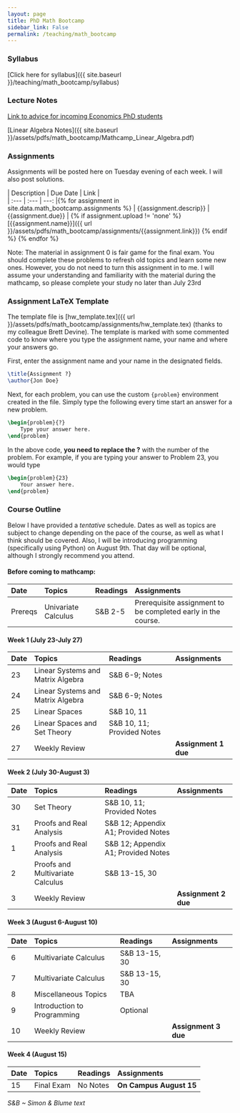 ```yaml
---
layout: page
title: PhD Math Bootcamp
sidebar_link: False
permalink: /teaching/math_bootcamp
---
```

<!--make new sidebar with reading, syllabus, etc-->

### Syllabus 

[Click here for syllabus]({{ site.baseurl }}/teaching/math_bootcamp/syllabus)

### Lecture Notes


[Link to advice for incoming Economics PhD students](https://economics.cornell.edu/grad-student-advice)

[Linear Algebra Notes]({{ site.baseurl }}/assets/pdfs/math_bootcamp/Mathcamp_Linear_Algebra.pdf)

<a name="assign"></a>

### Assignments


Assignments will be posted here on Tuesday evening of each week. I will also post solutions.



<!--
<table class="table table-striped">
{% for assignment in site.data.math_bootcamp.assignments %}
<tr>
    <td>
    <a class="btn btn-default" href="{{page.assets}}{{assignment.link}}">
        <i class="fa fa-download"></i>&nbsp; {{assignment.name}}</a>&nbsp;
    <span style="color:red; font-weight:bold;">Due: {{assignment.due}}</span>
    <p>{{assignment.descrip}}</p>
   {% for link in assignment.keys %} 
    <a style="background-color:#b0b0b0;" class="btn btn-default btn-sm" href="{{page.assets}}{{link.link}}"><i class="fa fa-key">&nbsp; {{link.name}}</i></a> 
   {% endfor %}
    </td>
</tr>
{% endfor %}
</table>


<table class="table table-striped">
{% for assignment in site.data.math_bootcamp.assignments %}
<tr>
    <td>
    <a class="btn btn-default" href="{{page.assets}}{{assignment.link}}">
        <i class="fa fa-download"></i>&nbsp; {{assignment.name}}</a>&nbsp;
    <span style="color:red; font-weight:bold;">Due: {{assignment.due}}</span>
    <p>{{assignment.descrip}}</p>
   {% for link in assignment.keys %} 
    <a style="background-color:#b0b0b0;" class="btn btn-default btn-sm" href="{{page.assets}}{{link.link}}"><i class="fa fa-key">&nbsp; {{link.name}}</i></a> 
   {% endfor %}
    </td>
</tr>
{% endfor %}
</table>
-->
<!--
<table style="width:100%">
  <tr>
    <th>Description</th>
    <th>Due Date</th> 
    <th>Link</th>
  </tr>
  {% for assignment in site.data.math_bootcamp.assignments %}
  <tr>
    <td>{{assignment.descrip}}</td>
    <td>{{assignment.due}}</td> 
    <td> [here]({{ url }}/assets/pdfs/math_bootcamp/assignments/{{assignment.link}}) </td>
  </tr>
  {% endfor %}
</table>

-->


| Description  | Due Date | Link |  
| :--- | :---   | ---: |{% for assignment in site.data.math_bootcamp.assignments %}
  | {{assignment.descrip}} | {{assignment.due}} | {% if assignment.upload != 'none' %} [{{assignment.name}}]({{ url }}/assets/pdfs/math_bootcamp/assignments/{{assignment.link}})  {% endif %}  {% endfor %}




<!--
| Description  | Due Date | Link |
| :--- | :---: | :---: |
| **Univariate calculus, sets, and logic** | --- | <button name="button">Problem Set 0</button> |
| **Linear Systems and Matrix Algebra** | July 27 | <button name="button">Problem Set 1</button> |
| **Set Theory and Proofs and Real Analysis** | August 3 | <button name="button">Problem Set 2</button> |
| **Multivariate Calculus and Miscellaneous Topics** | August 10 | <button name="button">Problem Set 3</button> |
-->
Note: The material in assignment 0 is fair game for the final exam. You should complete these problems to refresh old topics and learn some new ones. However, you do not need to turn this assignment in to me. I will assume your understanding and familiarity with the material during the mathcamp, so please complete your study no later than July 23rd

### Assignment LaTeX Template

The template file is [hw_template.tex]({{ url }}/assets/pdfs/math_bootcamp/assignments/hw_template.tex) (thanks to my colleague Brett Devine).  The template is marked with some commented code to know where you type the assignment name, your name and where your answers go.

First, enter the assignment name and your name in the designated fields.

```latex
\title{Assignment ?}
\author{Jon Doe}
```

Next, for each problem, you can use the custom `{problem}` environment created in the file. Simply type the following every time start an answer for a new problem.

```tex
\begin{problem}{?}
    Type your answer here.
\end{problem}
```

In the above code, **you need to replace the ?** with the number of the problem.  For example, if you are typing your answer to Problem 23, you would type

```tex
\begin{problem}{23}
    Your answer here.
\end{problem}
```

<a name="read"></a>

### Course Outline

Below I have provided a *tentative* schedule. Dates as well as topics are subject to change depending on the pace of the course, as well as what I think should be covered. Also, I will be introducing programming (specifically using Python) on August 9th. That day will be optional, although I strongly recommend you attend. 

#### Before coming to mathcamp:

| Date  | Topics | Readings | Assignments |
| :--- | :---   | :--- | :--- |
| Prereqs | Univariate Calculus | S&B 2-5 | Prerequisite assignment to be completed early in the course.|

#### Week 1 (July 23-July 27)

| Date  | Topics | Readings | Assignments |
| :--- | :---   | :--- | :--- |
| 23 | Linear Systems and Matrix Algebra | S&B 6-9; Notes |  |
| 24 | Linear Systems and Matrix Algebra | S&B 6-9; Notes |  |
| 25 | Linear Spaces | S&B 10, 11 | |
| 26 | Linear Spaces and Set Theory | S&B 10, 11; Provided Notes |  |
| 27 | Weekly Review |  | **Assignment 1 due** |

#### Week 2 (July 30-August 3)

| Date  | Topics | Readings | Assignments |
| :--- | :---   | :--- | :--- |
| 30 | Set Theory | S&B 10, 11; Provided Notes |  |
| 31 | Proofs and Real Analysis | S&B 12; Appendix A1; Provided Notes |  |
| 1 | Proofs and Real Analysis | S&B 12; Appendix A1; Provided Notes |  |
| 2 | Proofs and Multivariate Calculus | S&B 13-15, 30 |  |
| 3 | Weekly Review |  | **Assignment 2 due**  |

#### Week 3 (August 6-August 10)

| Date  | Topics | Readings | Assignments |
| :--- | :---   | :--- | :--- |
| 6 | Multivariate Calculus | S&B 13-15, 30 |  |
| 7 | Multivariate Calculus | S&B 13-15, 30 |  |
| 8 | Miscellaneous Topics | TBA |  |
| 9 | Introduction to Programming | Optional |  |
| 10 | Weekly Review |  | **Assignment 3 due**  |

#### Week 4 (August 15)

| Date  | Topics | Readings | Assignments |
| :--- | :---   | :--- | :--- |
| 15 | Final Exam | No Notes | **On Campus August 15** |

*S&B ~ Simon & Blume text*